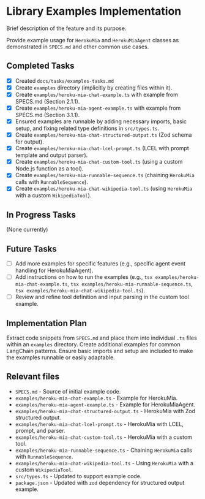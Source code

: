 # Library Examples Implementation

Brief description of the feature and its purpose.

Provide example usage for `HerokuMia` and `HerokuMiaAgent` classes as demonstrated in `SPECS.md` and other common use cases.

## Completed Tasks

- [x] Created `docs/tasks/examples-tasks.md`
- [x] Create `examples` directory (implicitly by creating files within it).
- [x] Create `examples/heroku-mia-chat-example.ts` with example from SPECS.md (Section 2.1.1).
- [x] Create `examples/heroku-mia-agent-example.ts` with example from SPECS.md (Section 3.1.1).
- [x] Ensured examples are runnable by adding necessary imports, basic setup, and fixing related type definitions in `src/types.ts`.
- [x] Create `examples/heroku-mia-chat-structured-output.ts` (Zod schema for output).
- [x] Create `examples/heroku-mia-chat-lcel-prompt.ts` (LCEL with prompt template and output parser).
- [x] Create `examples/heroku-mia-chat-custom-tool.ts` (using a custom Node.js function as a tool).
- [x] Create `examples/heroku-mia-runnable-sequence.ts` (chaining `HerokuMia` calls with `RunnableSequence`).
- [x] Create `examples/heroku-mia-chat-wikipedia-tool.ts` (using `HerokuMia` with a custom `WikipediaTool`).

## In Progress Tasks

(None currently)

## Future Tasks

- [ ] Add more examples for specific features (e.g., specific agent event handling for HerokuMiaAgent).
- [ ] Add instructions on how to run the examples (e.g., `tsx examples/heroku-mia-chat-example.ts`, `tsx examples/heroku-mia-runnable-sequence.ts`, `tsx examples/heroku-mia-chat-wikipedia-tool.ts`).
- [ ] Review and refine tool definition and input parsing in the custom tool example.

## Implementation Plan

Extract code snippets from `SPECS.md` and place them into individual `.ts` files within an `examples` directory. Create additional examples for common LangChain patterns. Ensure basic imports and setup are included to make the examples runnable or easily adaptable.

## Relevant files

- `SPECS.md` - Source of initial example code.
- `examples/heroku-mia-chat-example.ts` - Example for HerokuMia.
- `examples/heroku-mia-agent-example.ts` - Example for HerokuMiaAgent.
- `examples/heroku-mia-chat-structured-output.ts` - HerokuMia with Zod structured output.
- `examples/heroku-mia-chat-lcel-prompt.ts` - HerokuMia with LCEL, prompt, and parser.
- `examples/heroku-mia-chat-custom-tool.ts` - HerokuMia with a custom tool.
- `examples/heroku-mia-runnable-sequence.ts` - Chaining `HerokuMia` calls with `RunnableSequence`.
- `examples/heroku-mia-chat-wikipedia-tool.ts` - Using `HerokuMia` with a custom `WikipediaTool`.
- `src/types.ts` - Updated to support example code.
- `package.json` - Updated with `zod` dependency for structured output example.
